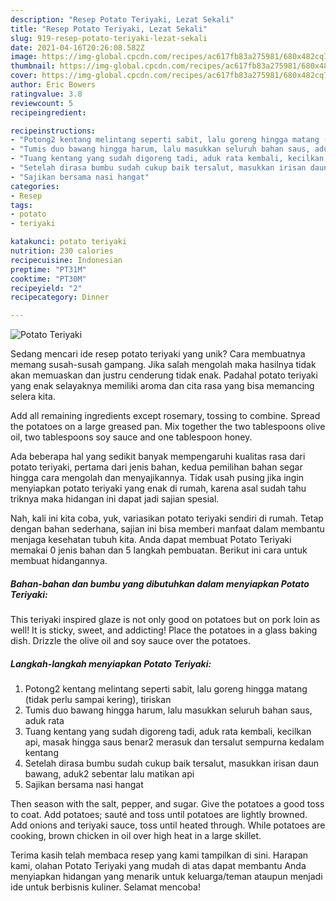 ```yaml
---
description: "Resep Potato Teriyaki, Lezat Sekali"
title: "Resep Potato Teriyaki, Lezat Sekali"
slug: 919-resep-potato-teriyaki-lezat-sekali
date: 2021-04-16T20:26:08.582Z
image: https://img-global.cpcdn.com/recipes/ac617fb83a275981/680x482cq70/potato-teriyaki-foto-resep-utama.jpg
thumbnail: https://img-global.cpcdn.com/recipes/ac617fb83a275981/680x482cq70/potato-teriyaki-foto-resep-utama.jpg
cover: https://img-global.cpcdn.com/recipes/ac617fb83a275981/680x482cq70/potato-teriyaki-foto-resep-utama.jpg
author: Eric Bowers
ratingvalue: 3.8
reviewcount: 5
recipeingredient:

recipeinstructions:
- "Potong2 kentang melintang seperti sabit, lalu goreng hingga matang (tidak perlu sampai kering), tiriskan"
- "Tumis duo bawang hingga harum, lalu masukkan seluruh bahan saus, aduk rata"
- "Tuang kentang yang sudah digoreng tadi, aduk rata kembali, kecilkan api, masak hingga saus benar2 merasuk dan tersalut sempurna kedalam kentang"
- "Setelah dirasa bumbu sudah cukup baik tersalut, masukkan irisan daun bawang, aduk2 sebentar lalu matikan api"
- "Sajikan bersama nasi hangat"
categories:
- Resep
tags:
- potato
- teriyaki

katakunci: potato teriyaki 
nutrition: 230 calories
recipecuisine: Indonesian
preptime: "PT31M"
cooktime: "PT30M"
recipeyield: "2"
recipecategory: Dinner

---
```



![Potato Teriyaki](https://img-global.cpcdn.com/recipes/ac617fb83a275981/680x482cq70/potato-teriyaki-foto-resep-utama.jpg)

Sedang mencari ide resep potato teriyaki yang unik? Cara membuatnya memang susah-susah gampang. Jika salah mengolah maka hasilnya tidak akan memuaskan dan justru cenderung tidak enak. Padahal potato teriyaki yang enak selayaknya memiliki aroma dan cita rasa yang bisa memancing selera kita.

Add all remaining ingredients except rosemary, tossing to combine. Spread the potatoes on a large greased pan. Mix together the two tablespoons olive oil, two tablespoons soy sauce and one tablespoon honey.

Ada beberapa hal yang sedikit banyak mempengaruhi kualitas rasa dari potato teriyaki, pertama dari jenis bahan, kedua pemilihan bahan segar hingga cara mengolah dan menyajikannya. Tidak usah pusing jika ingin menyiapkan potato teriyaki yang enak di rumah, karena asal sudah tahu triknya maka hidangan ini dapat jadi sajian spesial.


Nah, kali ini kita coba, yuk, variasikan potato teriyaki sendiri di rumah. Tetap dengan bahan sederhana, sajian ini bisa memberi manfaat dalam membantu menjaga kesehatan tubuh kita. Anda dapat membuat Potato Teriyaki memakai 0 jenis bahan dan 5 langkah pembuatan. Berikut ini cara untuk membuat hidangannya.

<!--inarticleads1-->

##### Bahan-bahan dan bumbu yang dibutuhkan dalam menyiapkan Potato Teriyaki:



This teriyaki inspired glaze is not only good on potatoes but on pork loin as well! It is sticky, sweet, and addicting! Place the potatoes in a glass baking dish. Drizzle the olive oil and soy sauce over the potatoes. 

<!--inarticleads2-->

##### Langkah-langkah menyiapkan Potato Teriyaki:

1. Potong2 kentang melintang seperti sabit, lalu goreng hingga matang (tidak perlu sampai kering), tiriskan
1. Tumis duo bawang hingga harum, lalu masukkan seluruh bahan saus, aduk rata
1. Tuang kentang yang sudah digoreng tadi, aduk rata kembali, kecilkan api, masak hingga saus benar2 merasuk dan tersalut sempurna kedalam kentang
1. Setelah dirasa bumbu sudah cukup baik tersalut, masukkan irisan daun bawang, aduk2 sebentar lalu matikan api
1. Sajikan bersama nasi hangat


Then season with the salt, pepper, and sugar. Give the potatoes a good toss to coat. Add potatoes; sauté and toss until potatoes are lightly browned. Add onions and teriyaki sauce, toss until heated through. While potatoes are cooking, brown chicken in oil over high heat in a large skillet. 

Terima kasih telah membaca resep yang kami tampilkan di sini. Harapan kami, olahan Potato Teriyaki yang mudah di atas dapat membantu Anda menyiapkan hidangan yang menarik untuk keluarga/teman ataupun menjadi ide untuk berbisnis kuliner. Selamat mencoba!
